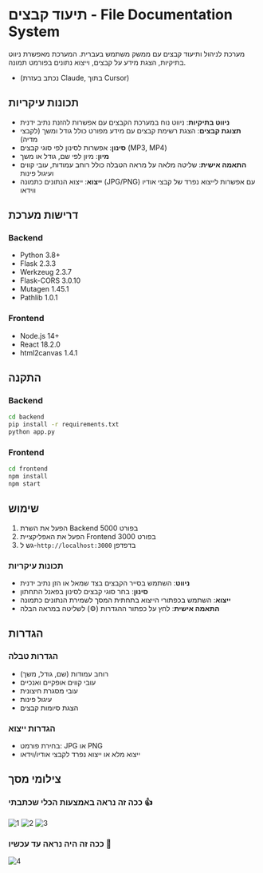 # תיעוד קבצים - File Documentation System

מערכת לניהול ותיעוד קבצים עם ממשק משתמש בעברית. המערכת מאפשרת ניווט בתיקיות, הצגת מידע על קבצים, וייצוא נתונים בפורמט תמונה.

- (נכתב בעזרת Claude, בתוך Cursor)

## תכונות עיקריות

- **ניווט בתיקיות**: ניווט נוח במערכת הקבצים עם אפשרות להזנת נתיב ידנית
- **תצוגת קבצים**: הצגת רשימת קבצים עם מידע מפורט כולל גודל ומשך (לקבצי מדיה)
- **סינון**: אפשרות לסינון לפי סוגי קבצים (MP3, MP4)
- **מיון**: מיון לפי שם, גודל או משך
- **התאמה אישית**: שליטה מלאה על מראה הטבלה כולל רוחב עמודות, עובי קווים ועיגול פינות
- **ייצוא**: ייצוא הנתונים כתמונה (JPG/PNG) עם אפשרות לייצוא נפרד של קבצי אודיו ווידאו

## דרישות מערכת

### Backend
- Python 3.8+
- Flask 2.3.3
- Werkzeug 2.3.7
- Flask-CORS 3.0.10
- Mutagen 1.45.1
- Pathlib 1.0.1

### Frontend
- Node.js 14+
- React 18.2.0
- html2canvas 1.4.1

## התקנה

### Backend

```bash
cd backend
pip install -r requirements.txt
python app.py
```

### Frontend

```bash
cd frontend
npm install
npm start
```

## שימוש

1. הפעל את השרת Backend בפורט 5000
2. הפעל את האפליקציית Frontend בפורט 3000
3. גש ל-`http://localhost:3000` בדפדפן

### תכונות עיקריות

- **ניווט**: השתמש בסייר הקבצים בצד שמאל או הזן נתיב ידנית
- **סינון**: בחר סוגי קבצים לסינון בפאנל התחתון
- **ייצוא**: השתמש בכפתורי הייצוא בתחתית המסך לשמירת הנתונים כתמונה
- **התאמה אישית**: לחץ על כפתור ההגדרות (⚙️) לשליטה במראה הבלה

## הגדרות

### הגדרות טבלה
- רוחב עמודות (שם, גודל, משך)
- עובי קווים אופקיים ואנכיים
- עובי מסגרת חיצונית
- עיגול פינות
- הצגת סיומות קבצים

### הגדרות ייצוא
- בחירת פורמט: JPG או PNG
- ייצוא מלא או ייצוא נפרד לקבצי אודיו/וידאו

## צילומי מסך

### ככה זה נראה באמצעות הכלי שכתבתי 👍

![1](https://github.com/user-attachments/assets/1557a457-d56d-4e6e-8963-a48f33b0e72a)
![2](https://github.com/user-attachments/assets/27786555-372e-4c23-b737-261df9143a7a)
![3](https://github.com/user-attachments/assets/1bc7eb78-0516-486d-96ad-2b51eaddc976)

### ככה זה היה נראה עד עכשיו 🙈
![4](https://github.com/user-attachments/assets/96ab5afd-1f46-4226-a0d4-fd6e0a3fd285)
